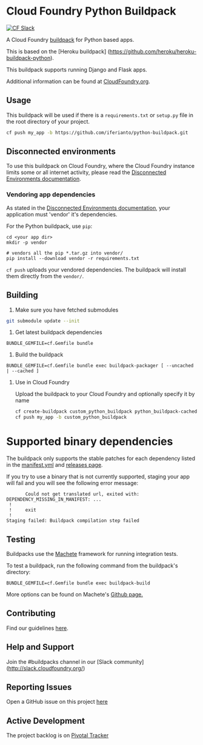 # Cloud Foundry Python Buildpack
[![CF Slack](https://s3.amazonaws.com/buildpacks-assets/buildpacks-slack.svg)](http://slack.cloudfoundry.org)

A Cloud Foundry [buildpack](http://docs.cloudfoundry.org/buildpacks/) for Python based apps.

This is based on the [Heroku buildpack] (https://github.com/heroku/heroku-buildpack-python).

This buildpack supports running Django and Flask apps.


Additional information can be found at [CloudFoundry.org](http://docs.cloudfoundry.org/buildpacks/).

## Usage

This buildpack will be used if there is a `requirements.txt` or `setup.py` file in the root directory of your project.

```bash
cf push my_app -b https://github.com/iferianto/python-buildpack.git
```

## Disconnected environments
To use this buildpack on Cloud Foundry, where the Cloud Foundry instance limits some or all internet activity, please read the [Disconnected Environments documentation](https://github.com/cf-buildpacks/buildpack-packager/blob/master/doc/disconnected_environments.md).

### Vendoring app dependencies
As stated in the [Disconnected Environments documentation](https://github.com/cf-buildpacks/buildpack-packager/blob/master/doc/disconnected_environments.md), your application must 'vendor' it's dependencies.

For the Python buildpack, use ```pip```:

```shell 
cd <your app dir>
mkdir -p vendor

# vendors all the pip *.tar.gz into vendor/
pip install --download vendor -r requirements.txt
```

```cf push``` uploads your vendored dependencies. The buildpack will install them directly from the `vendor/`.

## Building

1. Make sure you have fetched submodules

  ```bash
  git submodule update --init
  ```

1. Get latest buildpack dependencies

  ```shell
  BUNDLE_GEMFILE=cf.Gemfile bundle
  ```

1. Build the buildpack

  ```shell
  BUNDLE_GEMFILE=cf.Gemfile bundle exec buildpack-packager [ --uncached | --cached ]
  ```

1. Use in Cloud Foundry

    Upload the buildpack to your Cloud Foundry and optionally specify it by name
        
    ```bash
    cf create-buildpack custom_python_buildpack python_buildpack-cached-custom.zip 1
    cf push my_app -b custom_python_buildpack
    ```  

# Supported binary dependencies

The buildpack only supports the stable patches for each dependency listed in the [manifest.yml](manifest.yml) and [releases page](https://github.com/cloudfoundry/python-buildpack/releases).

If you try to use a binary that is not currently supported, staging your app will fail and you will see the following error message:

```
       Could not get translated url, exited with: DEPENDENCY_MISSING_IN_MANIFEST: ...
 !
 !     exit
 !
Staging failed: Buildpack compilation step failed
```

## Testing
Buildpacks use the [Machete](https://github.com/cloudfoundry/machete) framework for running integration tests.

To test a buildpack, run the following command from the buildpack's directory:

```
BUNDLE_GEMFILE=cf.Gemfile bundle exec buildpack-build
```

More options can be found on Machete's [Github page.](https://github.com/cloudfoundry/machete)



## Contributing

Find our guidelines [here](./CONTRIBUTING.md).

## Help and Support

Join the #buildpacks channel in our [Slack community] (http://slack.cloudfoundry.org/) 

## Reporting Issues

Open a GitHub issue on this project [here](https://github.com/cloudfoundry/python-buildpack/issues/new)

## Active Development

The project backlog is on [Pivotal Tracker](https://www.pivotaltracker.com/projects/1042066)
